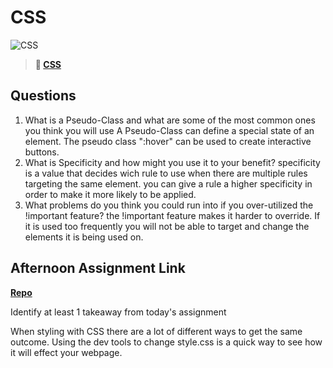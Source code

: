 # CSS

![CSS](https://bcw.blob.core.windows.net/public/cssUnit/1411879719053976)

> **📖 [CSS](https://codeworksacademy.com/fs-student-guide/resources/wk1/03-CSS)**

## Questions

1. What is a Pseudo-Class and what are some of the most common ones you think you will use
    A Pseudo-Class can define a special state of an element. The pseudo class ":hover" can be used to create interactive buttons. 
2. What is Specificity and how might you use it to your benefit?
    specificity is a value that decides wich rule to use when there are multiple rules targeting the same element. you can give a rule a higher specificity in order to make it more likely to be applied.
3. What problems do you think you could run into if you over-utilized the !important feature?
    the !important feature makes it harder to override. If it is used too frequently you will not be able to target and change the elements it is being used on.
## Afternoon Assignment Link

**[Repo](https://github.com/Ryfitz11/resume.git)**

Identify at least 1 takeaway from today's assignment

When styling with CSS there are a lot of different ways to get the same outcome. Using the dev tools to change style.css is a quick way to see how it will effect your webpage. 